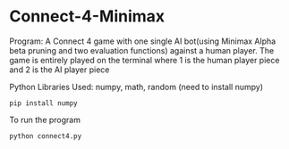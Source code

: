 # Connect-4-Minimax
Program:
A Connect 4 game with one single AI bot(using Minimax Alpha beta pruning and two evaluation functions) against a human player. The game is entirely played on the terminal where 1 is the human player piece and 2 is the AI player piece

Python Libraries Used: numpy, math, random (need to install numpy)
```
pip install numpy
```
To run the program
```
python connect4.py
```

